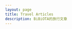 ```yaml
---
layout: page
title: Travel Articles
description: BiBiOTA的旅行文章
---
```


<TravelArticleList />

<script setup>
import TravelArticleList from '@theme/TravelArticleList.vue'
</script>
